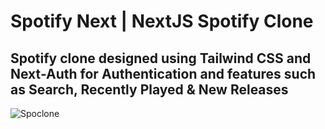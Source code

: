 <h1><b>Spotify Next</b> | NextJS Spotify Clone</h1>

Spotify clone designed using **Tailwind CSS** and **Next-Auth** for Authentication and features such as Search, Recently Played & New Releases
--

![Spoclone](https://i.ibb.co/zVhS95c/Screenshot-506.png)




